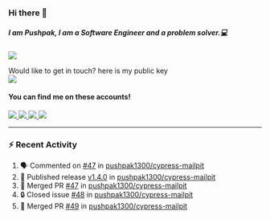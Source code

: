 ### Hi there 👋


##### I am Pushpak, I am a Software Engineer and a problem solver.💻

![](https://komarev.com/ghpvc/?username=pushpak1300)

 Would like to get in touch? here is my public key 
 <br> <a href='https://keybase.io/pushpak1300'><img src="https://img.shields.io/keybase/pgp/pushpak1300?color=pinl&label=PGP&style=for-the-badge"/></a></br>
#### You can find me on these accounts!
<p>
<a href='https://twitter.com/pushpak1300'><a href="https://pushpak1300.me/" target="_blank">
  <img src="https://img.shields.io/badge/website-%23E34F26.svg?&style=for-the-badge" />
</a> 
 
 <a href="https://twitter.com/pushpak1300" target="_blank">
  <img src="https://img.shields.io/badge/twitter-%231DA1F2.svg?&style=for-the-badge&logo=twitter&logoColor=white" />
</a> 

<a href="https://www.linkedin.com/in/pushpak-c-286b17b1/" target="_blank">
  <img src="https://img.shields.io/badge/linkedin-%230077B5.svg?&style=for-the-badge&logo=linkedin&logoColor=white" />
</a> 

<a href="https://dev.to/pushpak1300/" target="_blank">
  <img src="http://img.shields.io/badge/dev.to-gray?style=for-the-badge&logo=dev.to&?logoColor=white?logoWidth=100?label=" />
</a> 


</p>

---

### ⚡ Recent Activity

<!--START_SECTION:activity-->
1. 🗣 Commented on [#47](https://github.com/pushpak1300/cypress-mailpit/pull/47#issuecomment-2466212901) in [pushpak1300/cypress-mailpit](https://github.com/pushpak1300/cypress-mailpit)
2. 🚀 Published release [v1.4.0](https://github.com/pushpak1300/cypress-mailpit/releases/tag/v1.4.0) in [pushpak1300/cypress-mailpit](https://github.com/pushpak1300/cypress-mailpit)
3. 🎉 Merged PR [#47](https://github.com/pushpak1300/cypress-mailpit/pull/47) in [pushpak1300/cypress-mailpit](https://github.com/pushpak1300/cypress-mailpit)
4. 🔒 Closed issue [#48](https://github.com/pushpak1300/cypress-mailpit/issues/48) in [pushpak1300/cypress-mailpit](https://github.com/pushpak1300/cypress-mailpit)
5. 🎉 Merged PR [#49](https://github.com/pushpak1300/cypress-mailpit/pull/49) in [pushpak1300/cypress-mailpit](https://github.com/pushpak1300/cypress-mailpit)
<!--END_SECTION:activity-->
